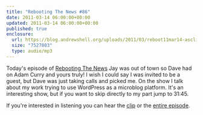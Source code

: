 ```yaml
---
title: "Rebooting The News #86"
date: 2011-03-14 06:00:00+00:00
updated: 2011-03-14 06:00:00+00:00
published: true
enclosure:
  url: https://blog.andrewshell.org/uploads/2011/03/reboot11mar14-asclip.mp3
  size: "7527803"
  type: audio/mp3
---
```


Today's episode of [Rebooting The News](https://rebootnews.wordpress.com/2011/03/15/rebooting-the-news-86/) Jay was out of town so Dave had on Adam Curry and yours truly!  I wish I could say I was invited to be a guest, but Dave was just taking calls and picked me.  On the show I talk about my work trying to use WordPress as a microblog platform.  It's an interesting show, but if you want to skip directly to my part jump to 31:45.

If you're interested in listening you can hear the [clip](/uploads/2011/03/reboot11mar14-asclip.mp3) or the [entire episode](http://mp3.morningcoffeenotes.com/reboot11mar14.mp3).

